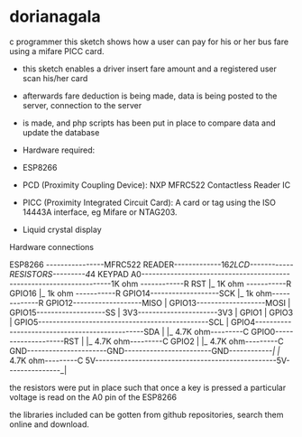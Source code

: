 # dorianagala
c programmer
 this sketch shows how a user can pay for his or her bus fare using a mifare PICC card. 
 * this sketch enables a driver insert fare amount and a registered user scan his/her card 
 * afterwards fare deduction is being made, data is being posted to the server, connection to the server
 * is made, and php scripts has been put in place to compare data and update the database 


 * Hardware required:
 * ESP8266 
 * PCD (Proximity Coupling Device): NXP MFRC522 Contactless Reader IC
 * PICC (Proximity Integrated Circuit Card): A card or tag using the ISO 14443A interface, eg Mifare or NTAG203.
 * Liquid crystal display 
 
Hardware connections

ESP8266 ----------------MFRC522 READER-------------16*2LCD------------RESISTORS---------4*4 KEYPAD
A0---------------------------------------------------------------------1K ohm ------------R
RST                                                                 |_ 1K ohm  -----------R
GPIO16                                                              |_ 1k ohm  -----------R
GPIO14-------------------SCK                                        |_ 1k ohm-------------R
GPIO12-------------------MISO                                       |
GPIO13-------------------MOSI                                       |
GPIO15-------------------SS                                         |
3V3----------------------3V3                                        |
GPIO1                                                               |
GPIO3                                                               |
GPIO5-----------------------------------------------SCL             |
GPIO4-----------------------------------------------SDA             | |_ 4.7K ohm---------C
GPIO0--------------------RST                                        | |_ 4.7K ohm---------C
GPIO2                                                               | |_ 4.7K ohm---------C
GND----------------------GND------------------------GND------------_| |_ 4.7K ohm---------C
5V--------------------------------------------------5V---------------_|

the resistors were put in place such that once a key is pressed a particular voltage is read on the A0 pin of the ESP8266

the libraries included can be gotten from github repositories, search them online and download.
